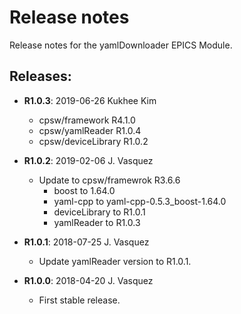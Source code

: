 # Release notes

Release notes for the yamlDownloader EPICS Module.

## Releases:
* __R1.0.3__: 2019-06-26 Kukhee Kim
    - cpsw/framework     R4.1.0
    - cpsw/yamlReader    R1.0.4
    - cpsw/deviceLibrary R1.0.2

* __R1.0.2__: 2019-02-06 J. Vasquez
  * Update to cpsw/framewrok R3.6.6
    - boost to 1.64.0
    - yaml-cpp to yaml-cpp-0.5.3_boost-1.64.0
    - deviceLibrary to R1.0.1
    - yamlReader to R1.0.3

* __R1.0.1__: 2018-07-25 J. Vasquez
  * Update yamlReader version to R1.0.1.

* __R1.0.0__: 2018-04-20 J. Vasquez
  * First stable release.
